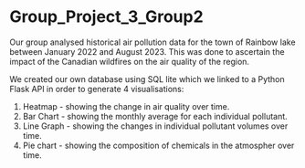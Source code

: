 # Group_Project_3_Group2

Our group analysed historical air pollution data for the town of Rainbow lake between January 2022 and August 2023. This was done to ascertain the impact of the Canadian wildfires on the air quality of the region.

We created our own database using SQL lite which we linked to a Python Flask API in order to generate 4 visualisations:

1. Heatmap - showing the change in air quality over time.
2. Bar Chart - showing the monthly average for each individual pollutant.
3. Line Graph - showing the changes in individual pollutant volumes over time.
4. Pie chart - showing the composition of chemicals in the atmospher over time.
